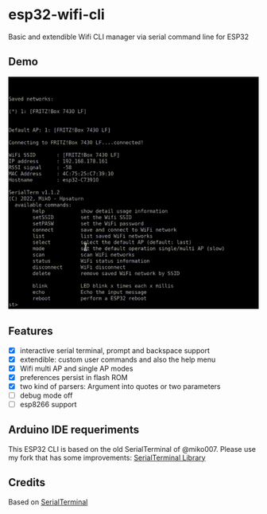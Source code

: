 # esp32-wifi-cli

Basic and extendible Wifi CLI manager via serial command line for ESP32

## Demo

![ESP32 Wifi CLI Demo](images/esp32_wifi_cli_demo.gif)

## Features

- [x] interactive serial terminal, prompt and backspace support
- [x] extendible: custom user commands and also the help menu
- [x] Wifi multi AP and single AP modes
- [x] preferences persist in flash ROM
- [x] two kind of parsers: Argument into quotes or two parameters
- [ ] debug mode off
- [ ] esp8266 support

## Arduino IDE requeriments

This ESP32 CLI is based on the old SerialTerminal of @miko007. Please use my fork that has some improvements: [SerialTerminal Library](https://github.com/hpsaturn/SerialTerminal)


## Credits

Based on [SerialTerminal](https://github.com/miko007/SerialTerminal)
